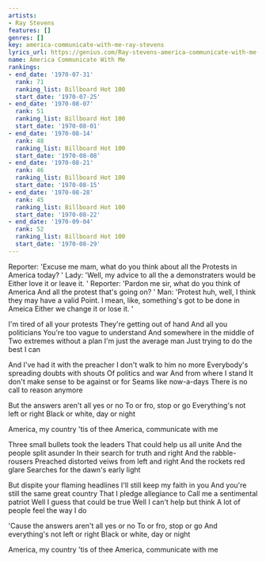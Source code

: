 ```yaml
---
artists:
- Ray Stevens
features: []
genres: []
key: america-communicate-with-me-ray-stevens
lyrics_url: https://genius.com/Ray-stevens-america-communicate-with-me-lyrics
name: America Communicate With Me
rankings:
- end_date: '1970-07-31'
  rank: 71
  ranking_list: Billboard Hot 100
  start_date: '1970-07-25'
- end_date: '1970-08-07'
  rank: 51
  ranking_list: Billboard Hot 100
  start_date: '1970-08-01'
- end_date: '1970-08-14'
  rank: 48
  ranking_list: Billboard Hot 100
  start_date: '1970-08-08'
- end_date: '1970-08-21'
  rank: 46
  ranking_list: Billboard Hot 100
  start_date: '1970-08-15'
- end_date: '1970-08-28'
  rank: 45
  ranking_list: Billboard Hot 100
  start_date: '1970-08-22'
- end_date: '1970-09-04'
  rank: 52
  ranking_list: Billboard Hot 100
  start_date: '1970-08-29'
---
```

Reporter: 'Excuse me mam, what do you think about all the
Protests in America today? '
Lady: 'Well, my advice to all the a demonstraters would be
Either love it or leave it. '
Reporter: 'Pardon me sir, what do you think of America
And all the protest that's going on? '
Man: 'Protest huh, well, I think they may have a valid
Point. I mean, like, something's got to be done in Ameica
Either we change it or lose it. '

I'm tired of all your protests
They're getting out of hand
And all you politicians
You're too vague to understand
And somewhere in the middle of
Two extremes without a plan
I'm just the average man
Just trying to do the best I can

And I've had it with the preacher
I don't walk to him no more
Everybody's spreading doubts with shouts
Of politics and war
And from where I stand
It don't make sense to be against or for
Seams like now-a-days
There is no call to reason anymore

But the answers aren't all yes or no
To or fro, stop or go
Everything's not left or right
Black or white, day or night

America, my country 'tis of thee
America, communicate with me

Three small bullets took the leaders
That could help us all unite
And the people split asunder
In their search for truth and right
And the rabble-rousers
Preached distorted veiws from left and right
And the rockets red glare
Searches for the dawn's early light

But dispite your flaming headlines
I'll still keep my faith in you
And you're still the same great country
That I pledge allegiance to
Call me a sentimental patriot
Well I guess that could be true
Well I can't help but think
A lot of people feel the way I do

'Cause the answers aren't all yes or no
To or fro, stop or go
And everything's not left or right
Black or white, day or night

America, my country 'tis of thee
America, communicate with me
